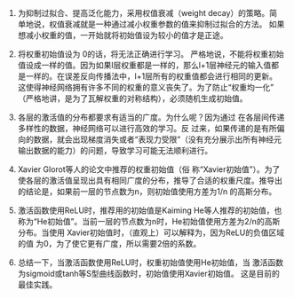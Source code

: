 1. 为抑制过拟合、提高泛化能力，采用权值衰减（weight decay）的策略。简单地说，权值衰减就是一种通过减小权重参数的值来抑制过拟合的方法。 如果想减小权重的值，一开始就将初始值设为较小的值才是正途。

2. 将权重初始值设为 0的话，将无法正确进行学习。 
    严格地说，不能将权重初始值设成一样的值。因为如果l层权重都是一样的，那么l+1层神经元的输入值都是一样的。在误差反向传播法中，l+1层所有的权重值都会进行相同的更新。这使得神经网络拥有许多不同的权重的意义丧失了。为了防止“权重均一化” （严格地讲，是为了瓦解权重的对称结构），必须随机生成初始值。

3. 各层的激活值的分布都要求有适当的广度。为什么呢？因为通过 在各层间传递多样性的数据，神经网络可以进行高效的学习。反 过来，如果传递的是有所偏向的数据，就会出现梯度消失或者“表现力受限”（没有充分展示出所有神经元输出数据的能力）的问题，导致学习可能无法顺利进行。
4. Xavier Glorot等人的论文中推荐的权重初始值（俗 称“Xavier初始值”）。为了使各层的激活值呈现出具有相同广度的分布，推导了合适的权重尺度。推导出的结论是，如果前一层的节点数为n，则初始值使用方差为1/n 的高斯分布。
5. 激活函数使用ReLU时，推荐用的初始值是Kaiming He等人推荐的初始值，也称为“He初始值”。当前一层的节点数为n时，He初始值使用方差为2/n的高斯分布。当使用 Xavier初始值时，（直观上）可以解释为，因为ReLU的负值区域的值 为0，为了使它更有广度，所以需要2倍的系数。

6. 总结一下，当激活函数使用ReLU时，权重初始值使用He初始值，当 激活函数为sigmoid或tanh等S型曲线函数时，初始值使用Xavier初始值。 这是目前的最佳实践。
